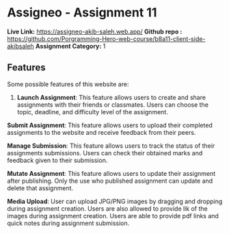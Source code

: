 # Assigneo - Assignment 11

**Live Link:** https://assigneo-akib-saleh.web.app/
**Github repo :** https://github.com/Porgramming-Hero-web-course/b8a11-client-side-akibsaleh
**Assignment Category:** 1

## Features

Some possible features of this website are:

1.  **Launch Assignment**: This feature allows users to create and share assignments with their friends or classmates. Users can choose the
    topic, deadline, and difficulty level of the assignment.

**Submit Assignment**: This feature allows users to upload their completed assignments to the website and receive feedback from their peers.

**Manage Submission**: This feature allows users to track the status of their assignments submissions. Users can check their obtained marks and feedback given to their submission.

**Mutate Assignment**: This feature allows users to update their assignment after publishing. Only the use who published assignment can update and delete that assignment.

**Media Upload**: User can upload JPG/PNG images by dragging and dropping during assignment creation. Users are also allowed to provide lik of the images during assignment creation. Users are able to provide pdf links and quick notes during assignment submission.
